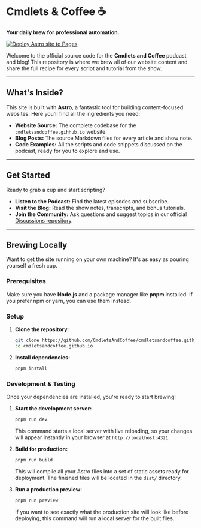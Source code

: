 # Cmdlets & Coffee ☕️

**Your daily brew for professional automation.**

[![Deploy Astro site to Pages](https://github.com/CmdletsAndCoffee/cmdletsandcoffee.github.io/actions/workflows/astro.yml/badge.svg)](https://github.com/CmdletsAndCoffee/cmdletsandcoffee.github.io/actions/workflows/astro.yml)

Welcome to the official source code for the **Cmdlets and Coffee** podcast and blog\! This repository is where we brew all of our website content and share the full recipe for every script and tutorial from the show.

-----

## What's Inside?

This site is built with **Astro**, a fantastic tool for building content-focused websites. Here you'll find all the ingredients you need:

* **Website Source:** The complete codebase for the `cmdletsandcoffee.gihhub.io` website.
* **Blog Posts:** The source Markdown files for every article and show note.
* **Code Examples:** All the scripts and code snippets discussed on the podcast, ready for you to explore and use.

-----

## Get Started

Ready to grab a cup and start scripting?

* **Listen to the Podcast:** Find the latest episodes and subscribe.
* **Visit the Blog:** Read the show notes, transcripts, and bonus tutorials.
* **Join the Community:** Ask questions and suggest topics in our official [Discussions repository](https://github.com/orgs/CmdletsAndCoffee/discussions).

-----

## Brewing Locally

Want to get the site running on your own machine? It's as easy as pouring yourself a fresh cup.

### Prerequisites

Make sure you have **Node.js** and a package manager like **pnpm** installed. If you prefer npm or yarn, you can use them instead.

### Setup

1. **Clone the repository:**

    ```sh
    git clone https://github.com/CmdletsAndCoffee/cmdletsandcoffee.github.io.git
    cd cmdletsandcoffee.github.io
    ```

2. **Install dependencies:**

    ```sh
    pnpm install
    ```

### Development & Testing

Once your dependencies are installed, you're ready to start brewing\!

1. **Start the development server:**

    ```sh
    pnpm run dev
    ```

    This command starts a local server with live reloading, so your changes will appear instantly in your browser at `http://localhost:4321`.

2. **Build for production:**

    ```sh
    pnpm run build
    ```

    This will compile all your Astro files into a set of static assets ready for deployment. The finished files will be located in the `dist/` directory.

3. **Run a production preview:**

    ```bash
    pnpm run preview
    ```

    If you want to see exactly what the production site will look like before deploying, this command will run a local server for the built files.
